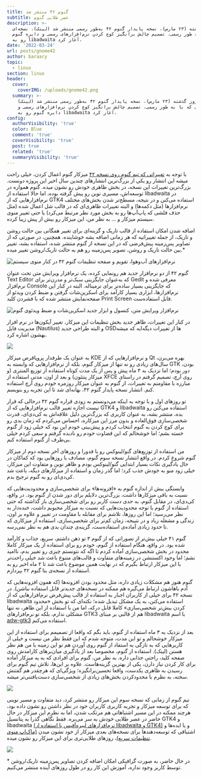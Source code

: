 ```yaml
---
title: گنوم ۴۲ منتشر شد
subtitle: عصر طلایی گنوم
description: >-
  روز گذشته (۲۳ مارس)، نسخه پایدار گنوم ۴۲ به‌طور رسمی منتشر شد (لینک). نسخه‌ای
  که با به طور رسمی، تصمیم چالش برانگیز کوچ کردن نرم‌افزارهای رسمی و دایره گنوم
  رو به libadwaita آغاز کرد. 
date: '2022-03-24'
url: posts/gnome42
author: baraary
topic:
  - linux
section: linux
header:
  cover:
    coverIMG: /uploads/gnome42.png
  summary: >-
    روز گذشته (۲۳ مارس)، نسخه پایدار گنوم ۴۲ به‌طور رسمی منتشر شد (لینک).
    نسخه‌ای که با به طور رسمی، تصمیم چالش برانگیز کوچ کردن نرم‌افزارهای رسمی و
    دایره گنوم رو به libadwaita آغاز کرد. 
config:
  authorVisibility: 'true'
  color: Blue
  comment: 'true'
  coverVisibility: 'true'
  post: true
  related: 'true'
  summaryVisibility: 'true'
---
```

با توجه به [تغییراتی که تیم گنوم روی نسخه ۴۲](https://release.gnome.org/42/) میزکار گنوم اعمال کردن، خیلی راحت میشه این انتشار رو یکی از بزرگ‌ترین انتشارهای چندین سال اخیر این پروژه دونست. بزرگ‌ترین تغییرات این نسخه، در بخش ظاهری خودش رو نشون میده. گنوم همواره در توسعه‌اش، مسیری نوین رو پیش گرفته بوده، اما حالا استفاده از libadwaita در نرم‌افزارهایی که از GTK4 استفاده می‌کنن و در نتیجه، مسطح‌تر شدن بخش‌های مختلف نرم‌افزارها (مثل دکمه‌ها) و البته تغییرات ظاهری‌ای که در قالب شل اعمال شده (مثل حذف فلشی که پاپ‌آپ‌ها رو به بخش مورد نظر مرتبط می‌کرد) یا حتی تغییر منوی سیستم میزکار و ...  به نظر من، این میزکار رو بیش از پیش زیبا کرده.

 اضافه شدن امکان استفاده از قالب تاریک و  گزینه‌ای برای تغییر همگانی بین حالت روشن و تاریک، از جمله تغییراتیه که هر زمانی اضافه بشه خوشاینده. همچنین، در صورتی که از تصاویر پس‌زمینه پیش‌فرضی که در این نسخه از گنوم منتشر شده، استفاده بشه، تغییر بین حالت تاریک و روشن، تصویر پس‌زمینه رو هم به حالت تاریک/روشن تغییر میده.*



![نرم‌افزارهای آب‌وهوا، تقویم و صفحه تنظیمات گنوم ۴۲ در کنار منوی سیستم](/uploads/screenshot-from-2022-03-24-19-53-25.png "نرم‌افزارهای آب‌وهوا، تقویم و صفحه تنظیمات گنوم ۴۲ در کنار منوی سیستم")



گنوم ۴۲ از دو نرم‌افزار جدید هم رونمایی کرده، یک نرم‌افزار ویرایش متن تحت عنوان Text Editor که به‌عنوان جایگزینی سبک‌تر و مدرن‌تر برای Gedit معرفی شده و نرم‌افزار Console که جایگزینی بسیار ساده‌تر برای ترمیناله. البته در کنار این نرم‌افزارها، ابزاری بسیار کارآمد برای اسکرین‌شات گرفتن و ضبط کردن ویدئو از صفحه‌نمایش منتشر شده که با فشردن کلید Print Screen قابل استفاده‌ست.



![نرم‌افزار ویرایش متن، کنسول و ابزار جدید اسکرین‌شات و ضبط ویدئوی گنوم](/uploads/screenshot-from-2022-03-24-19-57-00.png "نرم‌افزار ویرایش متن، کنسول و ابزار جدید اسکرین‌شات و ضبط ویدئوی گنوم")

در کنار این تغییرات، ظاهر جدید بخش تنظیمات این میزکار، تغییر آیکون‌ها در نرم افزار مدیریت فایل (Nautilus) و البته طراحی‌ جدید OSDها از تغییرات دیگه‌ایه که میشه بهشون اشاره کرد.



![](/uploads/4-line.png)



به عنوان یک طرفدار پروپاقرص میزکار KDE و نرم‌افزارهایی که از Qt بهره می‌برن، سال‌های زیادی رو نه تنها از میزکار گنوم، بلکه از نرم‌افزارهایی که وابسته به GTK بودن، دور بودم؛ اما نزدیک به ۴ ماه پیش و پس از یک مدت کوتاه استفاده از توزیع المنتری (و میزکار پنتئون) و بعد از اون، مدتی استفاده از XFCE روی آرچ، تصمیم گرفتم در راستای مبارزه با مقاومتم به تغییرات، از گنوم به عنوان میزکار روزمره خودم روی آرچ استفاده کنم. انتشار نسخه پایدار گنوم ۴۲، بهانه‌ای شد تا این تجربه رو بنویسم.



تو روزهای اول و با توجه به اینکه می‌دونستم به زودی قراره گنوم ۴۲ درحالی که قرار نیست اجازه تغییر قالب نرم‌افزارهایی که از GTK4 و libadwaita استفاده می‌کنن رو بده، منتشر بشه، به عنوان کاربری که بزرگ‌ترین دلیل علاقه‌اش به کی‌دی‌ای، قدرت شخصی‌سازی فوق‌العاده و بدون مرز این میزکاره، احساس می‌کردم که زمان بدی رو برای کوچ کردن به گنوم انتخاب کردم و پیش‌بینی خودم این بود که خیلی زود از گنوم خسته بشم؛ اما خوشحالم که این قضاوت خودم رو نادیده گرفتم و سعی کردم خیلی بی‌طرف از گنوم استفاده کنم.



من استفاده از توزیع‌های گنو/لینوکس رو با فدورا و روزهای آخر نسخه دوم از میزکار گنوم شروع کردم. در واقع انتشار نسخه سوم گنوم، مصادف با روزهایی بود که کماکان در حال یادگیری نکات بسیار ابتدایی گنو/لینوکس بودم و ظاهر نوین و متفاوت این میزکار، خیلی زود منو به خودش جذب کرد؛ اما گذر زمان و استفاده از میزکارهای دیگه، باعث شد کی‌دی‌ای رو به گنوم ترجیح بدم.



وابستگی بیش از اندازه گنوم به «افزونه‌ها» برای شخصی‌سازی و محدودیت‌هایی که نسبت به باقی میزکارها داشت، بزرگ‌ترین دلایلم برای دور شدن از گنوم بود. در واقع، کی‌دی‌ای، در مقابل گنوم، به حدی دست کاربر رو برای شخصی‌سازی باز گذاشته که حتی استفاده از گنوم با توجه محدودیت‌هایی که نسبت به میزکار محبوبم داشت، خنده‌دار به نظر می‌رسید؛ اما این روزها، تلاشم برای مقابله با مقاومت در تغییر و علاوه بر اون، زندگی و مشغله زیاد و در نتییجه، زمان کم‌تر برای شخصی‌سازی، استفاده از میزکاری که تا حدود زیادی آماده‌ی استفاده‌ست، گزینه‌ی چندان بدی هم به نظر نمی‌رسه.



گنوم ۴۱ خیلی بیش‌تر از تصوراتی که از گنوم ۳ تو ذهن داشتم، سریع، جذاب و کارآمد شده بود. در واقع، هنگام استفاده از گنوم، خودم رو برای استفاده از یک میزکار کاملا محدود در بخش شخصی‌سازی آماده کردم تا اگه که نتونستم چیزی رو تغییر بدم، ناامید نشم؛ اما وجود اکستنشن در زمینه‌های متفاوت و قالب‌های متنوع باعث شد خیلی راحت‌تر با این میزکار ارتباط بگیرم که در نهایت همین موضوع باعث شد تا ۲ ماه اخیر رو به استفاده از نسخه‌ی بتا گنوم ۴۲ بپردازم.



گنوم هنوز هم مشکلات زیادی داره، مثل محدود بودن افزونه‌ها (که همون افزونه‌هایی که آدم باهاشون ارتباط می‌گیره هم ممکنه در نسخه‌های جدیدتر قابل استفاده نباشن). در نسخه ۴۲ برای خیلی از کاربران اجبار به استفاده از قالب پیش‌فرض نرم‌افزارهایی که از libadwaita استفاده می‌کنن، به یک مشکل تبدیل شده؛ نکته‌ای که تو بخش «محدود کردن بیش‌تر شخصی‌سازی» کاملا قابل درکه، اما من با استفاده از این ظاهر، نه تنها مشکلی ندارم، بلکه تو نرم‌افزارهای GTK3 هم از قالبی بر مبنای libadwaita با اسم [adw-gtk3](https://github.com/lassekongo83/adw-gtk3) استفاده می‌کنم. 



بعد از نزدیک به ۳ ماه استفاده از گنوم، باید بگم که واقعا از تصمیمم برای استفاده از این میزکار خوشحالم و تو این مدت، متوجه شدم که این فقط نظر من نیست و خیلی‌ از کاربرهایی که به تازگی به استفاد از گنوم روی آوردن هم تو این زمینه با من هم نظر هستن (لینک). استفاده از گنوم، مخصوصا بعد از یادگیری میان‌برهای کارامدش روی صفحه کلید، راحتیِ جذابی داره. به نظر من، گنوم برای افرادی که به یه میزکار آماده برای کار کردن نیاز دارن، یکی از بهترین گزینه‌هاست. علاوه بر این‌ها، تلاش تیم گنوم برای رسیدن به ظاهری یکدست، واقعا تحسین‌برانگیزه؛ ویژگی‌ای که هرچقدر هم گفتنش سخته، به نظرم با محدودکردن بخش‌های زیادی از شخصی‌سازی دست‌یافتنی‌تر میشه.

![](/uploads/4-line.png)

تیم گنوم از زمانی که نسخه سوم این میزکار رو منتشر کرد، دید متفاوت و مسیر نوینی که برای توسعه میزکار و تجربه کاربری کاربران خود در نظر داشتن رو نشون داده بود، هرچند ممکنه در این مسیر اشتباهاتی هم مرتکب شدن، اما به نظرم این میزکار در حال حاضر در عصر طلایی خودش به سر می‌بره. فقط نگاهی گذرا به پتانسیل GTK4 و libadwaita [(نرم‌افزارهای لیبره‌آفیس با استفاده از libadwaita و GTK4)](https://twitter.com/ChristianOhrfan/status/1472015987314761734) و یا ایده‌ها و اشتیاقی که توسعه‌دهندها برای نسخه‌های بعدی میزکار از خود نشون میدن [(ماک‌اپ منوی تنظیمات سریع)](https://gitlab.gnome.org/GNOME/gnome-shell/-/issues/4795)، روزهای طلایی‌تری برای این میزکار رو نشون میده.

![](/uploads/4-line.png)

\* در حال حاضر، به صورت گرافیکی امکان اضافه کردن تصاویر‌ پس‌زمینه تاریک/روشن توسط کاربر وجود نداره، آموزش این کار رو در طول روزهای آینده منتشر می‌کنیم.
